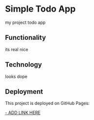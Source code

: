 # Simple Todo App

my project todo app

## Functionality
its real nice

## Technology

looks dope

## Deployment

This project is deployed on GitHub Pages:

[- ADD LINK HERE](https://github.com/Chaimwuensch/se_project_todo-app.git)
